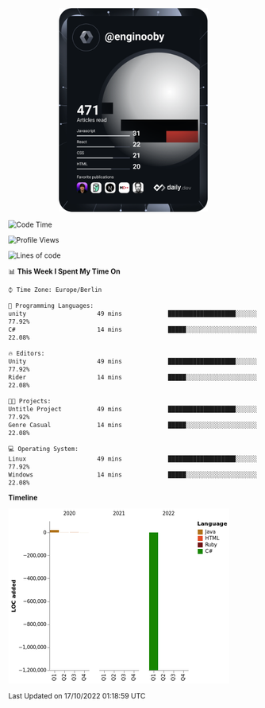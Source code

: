 <p align="center">
<a href="https://app.daily.dev/enginooby"><img src="devcard.svg" width="300" alt="enginooby's Dev Card"/></a>
</p>

<!--START_SECTION:waka-->
![Code Time](http://img.shields.io/badge/Code%20Time-107%20hrs%2049%20mins-blue)

![Profile Views](http://img.shields.io/badge/Profile%20Views-6-blue)

![Lines of code](https://img.shields.io/badge/From%20Hello%20World%20I%27ve%20Written--1%20Million%20lines%20of%20code-blue)

📊 **This Week I Spent My Time On** 

```text
⌚︎ Time Zone: Europe/Berlin

💬 Programming Languages: 
unity                    49 mins             ███████████████████░░░░░░   77.92% 
C#                       14 mins             █████░░░░░░░░░░░░░░░░░░░░   22.08%

🔥 Editors: 
Unity                    49 mins             ███████████████████░░░░░░   77.92% 
Rider                    14 mins             █████░░░░░░░░░░░░░░░░░░░░   22.08%

🐱‍💻 Projects: 
Untitle Project          49 mins             ███████████████████░░░░░░   77.92% 
Genre Casual             14 mins             █████░░░░░░░░░░░░░░░░░░░░   22.08%

💻 Operating System: 
Linux                    49 mins             ███████████████████░░░░░░   77.92% 
Windows                  14 mins             █████░░░░░░░░░░░░░░░░░░░░   22.08%

```

**Timeline**

![Chart not found](https://raw.githubusercontent.com/enginooby/enginooby/main/charts/bar_graph.png) 


 Last Updated on 17/10/2022 01:18:59 UTC
<!--END_SECTION:waka-->
